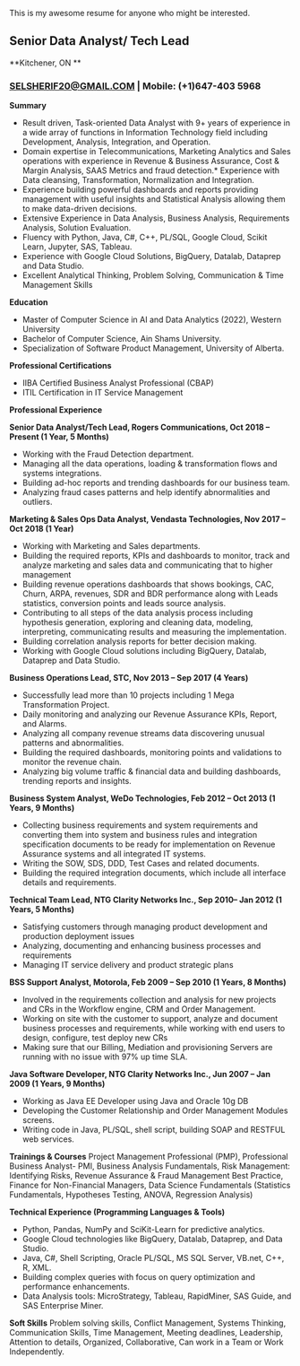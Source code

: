 This is my awesome resume for anyone who might be interested.


## Senior Data Analyst/ Tech Lead
**Kitchener, ON **
### SELSHERIF20@GMAIL.COM   | Mobile: (+1)647-403 5968


**Summary**
* Result driven, Task-oriented Data Analyst with 9+ years of experience in a wide array of functions in Information Technology field including Development, Analysis, Integration, and Operation.
* Domain expertise in Telecommunications, Marketing Analytics and Sales operations with experience in Revenue & Business Assurance, Cost & Margin Analysis, SAAS Metrics and fraud detection.* 	Experience with Data cleansing, Transformation, Normalization and Integration.
* Experience building powerful dashboards and reports providing management with useful insights and Statistical Analysis allowing them to make data-driven decisions.
* Extensive Experience in Data Analysis, Business Analysis, Requirements Analysis, Solution Evaluation.
* Fluency with Python, Java, C#, C++, PL/SQL, Google Cloud, Scikit Learn, Jupyter, SAS, Tableau.
* Experience with Google Cloud Solutions, BigQuery, Datalab, Dataprep and Data Studio.
* Excellent Analytical Thinking, Problem Solving, Communication & Time Management Skills

**Education**
* Master of Computer Science in AI and Data Analytics (2022), Western University
* Bachelor of Computer Science, Ain Shams University.
* Specialization of Software Product Management, University of Alberta.

**Professional Certifications**
* IIBA Certified Business Analyst Professional (CBAP)
* ITIL Certification in IT Service Management 

**Professional Experience**

**Senior Data Analyst/Tech Lead, Rogers Communications, Oct 2018 – Present (1 Year, 5 Months)**
* Working with the Fraud Detection department.
* Managing all the data operations, loading & transformation flows and systems integrations.
* Building ad-hoc reports and trending dashboards for our business team. 
* Analyzing fraud cases patterns and help identify abnormalities and outliers.

**Marketing & Sales Ops Data Analyst, Vendasta Technologies, Nov 2017 – Oct 2018 (1 Year)**
* Working with Marketing and Sales departments.
* Building the required reports, KPIs and dashboards to monitor, track and analyze marketing and sales data and communicating that to higher management 
* Building revenue operations dashboards that shows bookings, CAC, Churn, ARPA, revenues, SDR and BDR performance along with Leads statistics, conversion points and leads source analysis.
* Contributing to all steps of the data analysis process including hypothesis generation, exploring and cleaning data, modeling, interpreting, communicating results and measuring the implementation. 
* Building correlation analysis reports for better decision making.
* Working with Google Cloud solutions including BigQuery, Datalab, Dataprep and Data Studio.

**Business Operations Lead, STC, Nov 2013 – Sep 2017 (4 Years)**
* Successfully lead more than 10 projects including 1 Mega Transformation Project.
* Daily monitoring and analyzing our Revenue Assurance KPIs, Report, and Alarms.
* Analyzing all company revenue streams data discovering unusual patterns and abnormalities. 
* Building the required dashboards, monitoring points and validations to monitor the revenue chain.
* Analyzing big volume traffic & financial data and building dashboards, trending reports and insights.
  
**Business System Analyst, WeDo Technologies, Feb 2012 – Oct 2013 (1 Years, 9 Months)**
* Collecting business requirements and system requirements and converting them into system and business rules and integration specification documents to be ready for implementation on Revenue Assurance systems and all integrated IT systems.
* Writing the SOW, SDS, DDD, Test Cases and related documents.
* Building the required integration documents, which include all interface details and requirements.

**Technical Team Lead, NTG Clarity Networks Inc., Sep 2010– Jan 2012 (1 Years, 5 Months)**
* Satisfying customers through managing product development and production deployment issues
* Analyzing, documenting and enhancing business processes and requirements 
* Managing IT service delivery and product strategic plans

**BSS Support Analyst, Motorola, Feb 2009 – Sep 2010 (1 Years, 8 Months)**
* Involved in the requirements collection and analysis for new projects and CRs in the Workflow engine, CRM and Order Management. 
* Working on site with the customer to support, analyze and document business processes and requirements, while working with end users to design, configure, test deploy new CRs
* Making sure that our Billing, Mediation and provisioning Servers are running with no issue with 97% up time SLA.

**Java Software Developer, NTG Clarity Networks Inc., Jun 2007 – Jan 2009 (1 Years, 9 Months)**
* Working as Java EE Developer using Java and Oracle 10g DB 
* Developing the Customer Relationship and Order Management Modules screens.
* Writing code in Java, PL/SQL, shell script, building SOAP and RESTFUL web services. 

**Trainings & Courses**
Project Management Professional (PMP), Professional Business Analyst- PMI, Business Analysis Fundamentals, Risk Management: Identifying Risks, Revenue Assurance & Fraud Management Best Practice, Finance for Non-Financial Managers, Data Science Fundamentals (Statistics Fundamentals, Hypotheses Testing, ANOVA, Regression Analysis)

**Technical Experience (Programming Languages & Tools)**
* Python, Pandas, NumPy and SciKit-Learn for predictive analytics.
* Google Cloud technologies like BigQuery, Datalab, Dataprep, and Data Studio.
* Java, C#, Shell Scripting, Oracle PL/SQL, MS SQL Server, VB.net, C++, R, XML.
* Building complex queries with focus on query optimization and performance enhancements.
* Data Analysis tools: MicroStrategy, Tableau, RapidMiner, SAS Guide, and SAS Enterprise Miner.

**Soft Skills**
Problem solving skills, Conflict Management, Systems Thinking, Communication Skills, Time Management, Meeting deadlines, Leadership, Attention to details, Organized, Collaborative, Can work in a Team or Work Independently.



